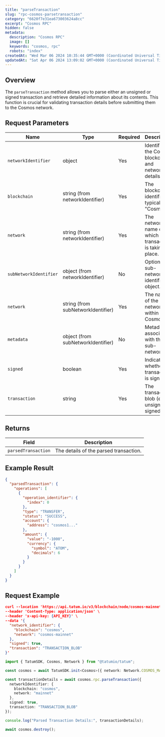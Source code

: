```yaml
---
title: "parseTransaction"
slug: "rpc-cosmos-parsetransaction"
category: "6620f7e31ea673003624a8cc"
excerpt: "Cosmos RPC"
hidden: false
metadata: 
  description: "Cosmos RPC"
  image: []
  keywords: "cosmos, rpc"
  robots: "index"
createdAt: "Wed Mar 06 2024 10:35:44 GMT+0000 (Coordinated Universal Time)"
updatedAt: "Sat Apr 06 2024 13:09:02 GMT+0000 (Coordinated Universal Time)"
---
```


## Overview

The `parseTransaction` method allows you to parse either an unsigned or signed transaction and retrieve detailed information about its contents. This function is crucial for validating transaction details before submitting them to the Cosmos network.

## Request Parameters

| Name                    | Type                               | Required | Description                                                     |
| ----------------------- | ---------------------------------- | -------- | --------------------------------------------------------------- |
| `networkIdentifier`     | object                             | Yes      | Identifies the Cosmos blockchain and network details.           |
| `blockchain`            | string (from networkIdentifier)    | Yes      | The blockchain identifier, typically "Cosmos".                  |
| `network`               | string (from networkIdentifier)    | Yes      | The network name on which the transaction is taking place.      |
| `subNetworkIdentifier`  | object (from networkIdentifier)    | No       | Optional sub-network identifier object.                         |
| `network`               | string (from subNetworkIdentifier) | Yes      | The name of the sub-network within Cosmos.                      |
| `metadata`              | object (from subNetworkIdentifier) | No       | Metadata associated with the sub-network.                       |
| `signed`                | boolean                            | Yes      | Indicates whether the transaction is signed.                    |
| `transaction`           | string                             | Yes      | The transaction blob (either unsigned or signed).               |

## Returns

| Field                    | Description                                       |
| ------------------------ | ------------------------------------------------- |
| `parsedTransaction`      | The details of the parsed transaction.            |

## Example Result

```json
{
  "parsedTransaction": {
    "operations": [
      {
        "operation_identifier": {
          "index": 0
        },
        "type": "TRANSFER",
        "status": "SUCCESS",
        "account": {
          "address": "cosmos1..."
        },
        "amount": {
          "value": "-1000",
          "currency": {
            "symbol": "ATOM",
            "decimals": 6
          }
        }
      }
    ]
  }
}
```

## Request Example

```json
curl --location 'https://api.tatum.io/v3/blockchain/node/cosmos-mainnet/construction/parse' \
--header 'Content-Type: application/json' \
--header 'x-api-key: {API_KEY}' \
--data '{
  "network_identifier": {
    "blockchain": "cosmos",
    "network": "cosmos-mainnet"
  },
  "signed": true,
  "transaction": "TRANSACTION_BLOB"
}'
```
```typescript
import { TatumSDK, Cosmos, Network } from "@tatumio/tatum";

const cosmos = await TatumSDK.init<Cosmos>({ network: Network.COSMOS_MAINNET });

const transactionDetails = await cosmos.rpc.parseTransaction({
  networkIdentifier: {
    blockchain: "cosmos",
    network: "mainnet"
  },
  signed: true,
  transaction: "TRANSACTION_BLOB"
});

console.log("Parsed Transaction Details:", transactionDetails);

await cosmos.destroy();
```
